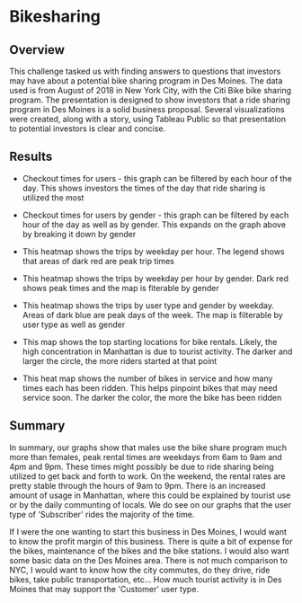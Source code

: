 # Bikesharing
## Overview
This challenge tasked us with finding answers to questions that investors may have about a potential bike sharing program in Des Moines. The data used is from August of 2018 in New York City, with the Citi Bike bike sharing program. The presentation is designed to show investors that a ride sharing program in Des Moines is a solid business proposal. Several visualizations were created, along with a story, using Tableau Public so that presentation to potential investors is clear and concise.
## Results
 - Checkout times for users - this graph can be filtered by each hour of the day. This shows investors the times of the day that ride sharing is utilized the most
 
 - Checkout times for users by gender - this graph can be filtered by each hour of the day as well as by gender. This expands on the graph above by breaking it down by gender
 
 - This heatmap shows the trips by weekday per hour. The legend shows that areas of dark red are peak trip times
 
 - This heatmap shows the trips by weekday per hour by gender. Dark red shows peak times and the map is fiterable by gender
 
 - This heatmap shows the trips by user type and gender by weekday. Areas of dark blue are peak days of the week. The map is filterable by user type as well as gender
 
 - This map shows the top starting locations for bike rentals. Likely, the high concentration in Manhattan is due to tourist activity. The darker and larger the circle, the more riders started at that point
 
 - This heat map shows the number of bikes in service and how many times each has been ridden. This helps pinpoint bikes that may need service soon. The darker the color, the more the bike has been ridden
 
 
## Summary
In summary, our graphs show that males use the bike share program much more than females, peak rental times are weekdays from 6am to 9am and 4pm and 9pm. These times might possibly be due to ride sharing being utilized to get back and forth to work. On the weekend, the rental rates are pretty stable through the hours of 9am to 9pm. There is an increased amount of usage in Manhattan, where this could be explained by tourist use or by the daily communting of locals. We do see on our graphs that the user type of 'Subscriber' rides the majority of the time.

If I were the one wanting to start this business in Des Moines, I would want to know the profit margin of this business. There is quite a bit of expense for the bikes, maintenance of the bikes and the bike stations. I would also want some basic data on the Des Moines area. There is not much comparison to NYC, I would want to know how the city commutes, do they drive, ride bikes, take public transportation, etc... How much tourist activity is in Des Moines that may support the 'Customer' user type. 
